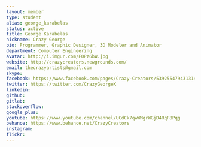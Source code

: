 ```yaml
---
layout: member
type: student
alias: george_karabelas
status: active
title: George Karabelas
nickname: Crazy George
bio: Programmer, Graphic Designer, 3D Modeler and Animator
department: Computer Engineering
avatar: http://i.imgur.com/FOPz6bW.jpg
website: http://crazycreators.newgrounds.com/
email: thecrazyartists@gmail.com
skype:
facebook: https://www.facebook.com/pages/Crazy-Creators/539255479431314?ref=bookmarks
twitter: https://twitter.com/CrazyGeorgeK
linkedin:
github:
gitlab:
stackoverflow:
google_plus:
youtube: https://www.youtube.com/channel/UCdCk7qwWMgrWGjD4RqF8Pqg
behance: https://www.behance.net/CrazyCreators
instagram:
flickr:
---
```

